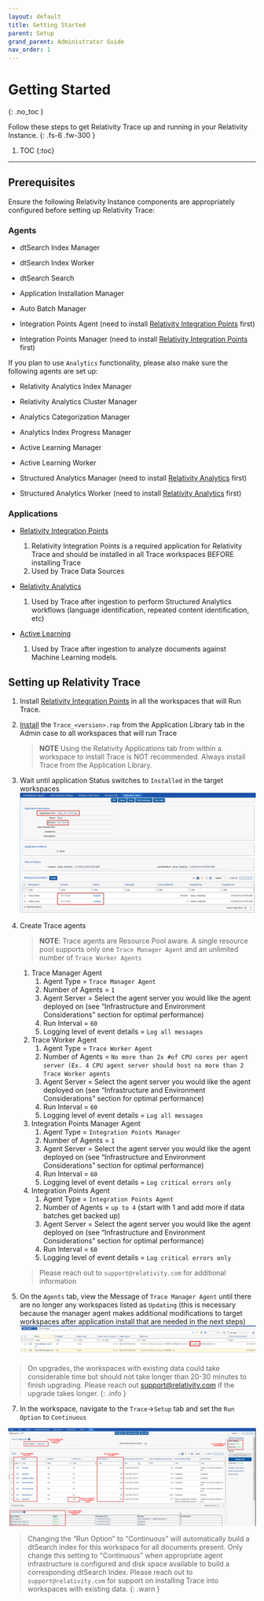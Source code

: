 ```yaml
---
layout: default
title: Getting Started
parent: Setup
grand_parent: Administrator Guide
nav_order: 1
---
```


# Getting Started
{: .no_toc }

Follow these steps to get Relativity Trace up and running in your Relativity Instance.
{: .fs-6 .fw-300 }

1. TOC
{:toc}

---

## Prerequisites

Ensure the following Relativity Instance components are appropriately configured before setting up Relativity Trace:

### Agents

-   dtSearch Index Manager

-   dtSearch Index Worker

-   dtSearch Search

-   Application Installation Manager

-   Auto Batch Manager

-   Integration Points Agent (need to install [Relativity Integration Points](https://platform.relativity.com/RelativityOne/index.htm#Relativity_Integration_Points/Get_started_with_integration_points.htm) first)
    
-   Integration Points Manager (need to install [Relativity Integration Points](https://platform.relativity.com/RelativityOne/index.htm#Relativity_Integration_Points/Get_started_with_integration_points.htm) first)

If you plan to use `Analytics` functionality, please also make sure the following agents are set up:

-   Relativity Analytics Index Manager

-   Relativity Analytics Cluster Manager

-   Analytics Categorization Manager

-   Analytics Index Progress Manager

-   Active Learning Manager

-   Active Learning Worker

-   Structured Analytics Manager (need to install [Relativity Analytics](https://help.relativity.com/RelativityOne/Content/Relativity/Analytics/Structured_analytics_set_tab.htm) first)
    
-   Structured Analytics Worker (need to install [Relativity Analytics](https://help.relativity.com/RelativityOne/Content/Relativity/Analytics/Structured_analytics_set_tab.htm) first)

### Applications

-   [Relativity Integration Points](https://help.relativity.com/RelativityOne/Content/Relativity/Relativity_Integration_Points/Relativity_Integration_Points.htm)
    1.  Relativity Integration Points is a required application for Relativity Trace and should be installed in all Trace workspaces BEFORE installing Trace
    2.  Used by Trace Data Sources
-   [Relativity Analytics](https://help.relativity.com/RelativityOne/Content/Relativity/Analytics/Structured_analytics_set_tab.htm#Setting_up_your_environment)
    1.  Used by Trace after ingestion to perform Structured Analytics workflows (language identification, repeated content identification, etc)
    
-   [Active Learning](https://help.relativity.com/RelativityOne/Content/Relativity/Active_Learning/Active_Learning.htm)
    1. Used by Trace after ingestion to analyze documents against Machine Learning models.

## Setting up Relativity Trace

1.  Install [Relativity Integration Points](https://help.relativity.com/RelativityOne/Content/Relativity/Relativity_Integration_Points/Relativity_Integration_Points.htm) in all the workspaces that will Run Trace.
    
2. [Install](https://help.relativity.com/RelativityOne/Content/Relativity/Applications/Installing_applications.htm) the `Trace_<version>.rap` from the Application Library tab in the Admin case to all workspaces
   that will run Trace 
   
   > **NOTE** Using the Relativity Applications tab from within a workspace to install Trace is NOT recommended. Always install Trace from the Application Library.
   
3. Wait until application Status switches to `Installed` in the target workspaces ![](media/getting_started/cada62f5fd9156449b21a32c2a9e34f2.png)
   
4. Create Trace agents

   > **NOTE**: Trace agents are Resource Pool aware.  A single resource pool supports only one `Trace Manager Agent` and an unlimited number of `Trace Worker Agents`

   1.  Trace Manager Agent
       1.  Agent Type = `Trace Manager Agent`
       2.  Number of Agents = `1` 
       3.  Agent Server = Select the agent server you would like the agent deployed on (see “Infrastructure and Environment Considerations” section for optimal performance)
       4.  Run Interval = `60`
       5.  Logging level of event details = `Log all messages`
   2.  Trace Worker Agent
       1. Agent Type = `Trace Worker Agent`
       2. Number of Agents = `No more than 2x #of CPU cores per agent server (Ex. 4 CPU agent server should host no more than 2 Trace Worker agents`
       3. Agent Server = Select the agent server you would like the agent deployed on (see “Infrastructure and Environment Considerations” section for optimal performance)
       4. Run Interval = `60`
       5. Logging level of event details = `Log all messages`
   3.  Integration Points Manager Agent
       1. Agent Type = `Integration Points Manager`
       2. Number of Agents = `1`
       3. Agent Server = Select the agent server you would like the agent deployed on (see “Infrastructure and Environment Considerations” section for optimal performance)
       4. Run Interval = `60`
       5. Logging level of event details = `Log critical errors only`
   4.  Integration Points Agent
       1. Agent Type = `Integration Points Agent`
       2. Number of Agents = `up to 4` (start with 1 and add more if data batches get backed up)
       3. Agent Server = Select the agent server you would like the agent deployed on (see “Infrastructure and Environment Considerations” section for optimal performance)
       4. Run Interval = `60`
       5. Logging level of event details = `Log critical errors only`

   > Please reach out to `support@relativity.com` for additional information

6. On the `Agents` tab, view the Message of `Trace Manager Agent` until there are no longer any workspaces listed as `Updating` (this is necessary because the manager agent makes additional modifications to target workspaces after application install that are needed in the next steps) ![1571073733941](media/getting_started/1571073733941.png)
> On upgrades, the workspaces with existing data could take considerable time but should not take longer than 20-30 minutes to finish upgrading.  Please reach out support@relativity.com if the upgrade takes longer.
{: .info }

7. In the workspace, navigate to the `Trace`->`Setup` tab and set the `Run Option` to `Continuous`

![image-20200622103606164](media/getting_started/image-20200622103606164.png)

 > Changing the “Run Option” to “Continuous” will automatically build a dtSearch index for this workspace for all documents present. Only change this setting to "Continuous" when appropriate agent infrastructure is configured and disk space available to build a corresponding dtSearch Index. Please reach out to `support@relativity.com` for support on installing Trace into workspaces with existing data.
 {: .warn }

